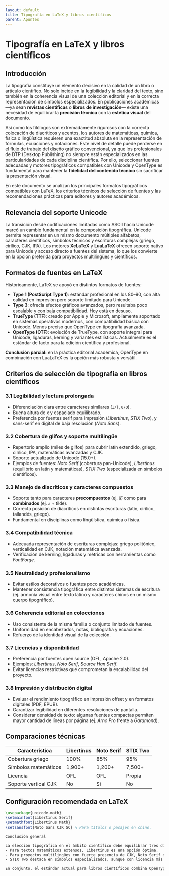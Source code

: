 ```yaml
---
layout: default
title: Tipografía en LaTeX y libros científicos
parent: Apuntes
---
```


# Tipografía en LaTeX y libros científicos

## Introducción
La tipografía constituye un elemento decisivo en la calidad de un libro o artículo científico. No solo incide en la legibilidad y la claridad del texto, sino también en la coherencia visual de una colección editorial y en la correcta representación de símbolos especializados. En publicaciones académicas —ya sean **revistas científicas** o **libros de investigación**— existe una necesidad de equilibrar la **precisión técnica** con la **estética visual** del documento.

Así como los filólogos son extremadamente rigurosos con la correcta colocación de diacríticos y acentos, los autores de matemáticas, química, física o lingüística requieren una exactitud absoluta en la representación de fórmulas, ecuaciones y notaciones. Este nivel de detalle puede perderse en el flujo de trabajo del diseño gráfico convencional, ya que los profesionales de DTP (Desktop Publishing) no siempre están especializados en las particularidades de cada disciplina científica. Por ello, seleccionar fuentes adecuadas y motores tipográficos compatibles con Unicode y OpenType es fundamental para mantener la **fidelidad del contenido técnico** sin sacrificar la presentación visual.

En este documento se analizan los principales formatos tipográficos compatibles con LaTeX, los criterios técnicos de selección de fuentes y las recomendaciones prácticas para editores y autores académicos.

## Relevancia del soporte Unicode
La transición desde codificaciones limitadas como ASCII hacia Unicode marcó un cambio fundamental en la composición tipográfica. Unicode permite representar en un mismo documento múltiples alfabetos, caracteres científicos, símbolos técnicos y escrituras complejas (griego, cirílico, CJK, IPA).
Los motores **XeLaTeX** y **LuaLaTeX** ofrecen soporte nativo para Unicode y acceso directo a fuentes del sistema, lo que los convierte en la opción preferida para proyectos multilingües y científicos.

## Formatos de fuentes en LaTeX
Históricamente, LaTeX se apoyó en distintos formatos de fuentes:

- **Type 1 (PostScript Type 1)**: estándar profesional en los 80–90, con alta calidad en impresión pero soporte limitado para Unicode.
- **Type 3**: ofrecía efectos gráficos avanzados, pero resultaba poco escalable y con baja compatibilidad. Hoy está en desuso.
- **TrueType (TTF)**: creado por Apple y Microsoft, ampliamente soportado en sistemas operativos modernos, con compatibilidad básica con Unicode. Menos preciso que OpenType en tipografía avanzada.
- **OpenType (OTF)**: evolución de TrueType, con soporte integral para Unicode, ligaduras, kerning y variantes estilísticas. Actualmente es el estándar de facto para la edición científica y profesional.

**Conclusión parcial:** en la práctica editorial académica, OpenType en combinación con LuaLaTeX es la opción más robusta y versátil.

## Criterios de selección de tipografía en libros científicos

### 3.1 Legibilidad y lectura prolongada
- Diferenciación clara entre caracteres similares (`I/l`, `0/O`).
- Buena altura de x y espaciado equilibrado.
- Preferencia por fuentes serif para impresión (*Libertinus*, *STIX Two*), y sans-serif en digital de baja resolución (*Noto Sans*).

### 3.2 Cobertura de glifos y soporte multilingüe
- Repertorio amplio (miles de glifos) para cubrir latín extendido, griego, cirílico, IPA, matemáticas avanzadas y CJK.
- Soporte actualizado de Unicode (15.0+).
- Ejemplos de fuentes: *Noto Serif* (cobertura pan-Unicode), *Libertinus* (equilibrio en latín y matemáticas), *STIX Two* (especializada en símbolos científicos).

### 3.3 Manejo de diacríticos y caracteres compuestos
- Soporte tanto para caracteres **precompuestos** (ej. `ắ`) como para **combinados** (ej. `a` + tilde).
- Correcta posición de diacríticos en distintas escrituras (latín, cirílico, tailandés, griego).
- Fundamental en disciplinas como lingüística, química o física.

### 3.4 Compatibilidad técnica
- Adecuada representación de escrituras complejas: griego politónico, verticalidad en CJK, notación matemática avanzada.
- Verificación de kerning, ligaduras y métricas con herramientas como *FontForge*.

### 3.5 Neutralidad y profesionalismo
- Evitar estilos decorativos o fuentes poco académicas.
- Mantener consistencia tipográfica entre distintos sistemas de escritura (ej. armonía visual entre texto latino y caracteres chinos en un mismo cuerpo tipográfico).

### 3.6 Coherencia editorial en colecciones
- Uso consistente de la misma familia o conjunto limitado de fuentes.
- Uniformidad en encabezados, notas, bibliografía y ecuaciones.
- Refuerzo de la identidad visual de la colección.

### 3.7 Licencias y disponibilidad
- Preferencia por fuentes open source (OFL, Apache 2.0).
- Ejemplos: *Libertinus*, *Noto Serif*, *Source Han Serif*.
- Evitar licencias restrictivas que comprometan la escalabilidad del proyecto.

### 3.8 Impresión y distribución digital
- Evaluar el rendimiento tipográfico en impresión offset y en formatos digitales (PDF, EPUB).
- Garantizar legibilidad en diferentes resoluciones de pantalla.
- Considerar densidad de texto: algunas fuentes compactas permiten mayor cantidad de líneas por página (ej. *Arno Pro* frente a *Garamond*).

## Comparaciones técnicas

| Característica         | Libertinus | Noto Serif | STIX Two |
|------------------------|------------|------------|----------|
| Cobertura griego       | 100%       | 85%        | 95%      |
| Símbolos matemáticos   | 1,900+     | 1,200+     | 7,500+   |
| Licencia               | OFL        | OFL        | Propia   |
| Soporte vertical CJK   | No         | Sí         | No       |

## Configuración recomendada en LaTeX
```latex
\usepackage{unicode-math}
\setmainfont{Libertinus Serif}
\setmathfont{Libertinus Math}
\setsansfont{Noto Sans CJK SC} % Para títulos o pasajes en chino.

Conclusión general

La elección tipográfica en el ámbito científico debe equilibrar tres dimensiones: calidad tipográfica, compatibilidad técnica y coherencia editorial.
- Para textos matemáticos extensos, Libertinus es una opción óptima.
- Para proyectos multilingües con fuerte presencia de CJK, Noto Serif ofrece cobertura más amplia.
- STIX Two destaca en símbolos especializados, aunque con licencia más restrictiva.

En conjunto, el estándar actual para libros científicos combina OpenType, Unicode y motores como LuaLaTeX, garantizando la legibilidad, la precisión terminológica y la identidad profesional de la obra.
